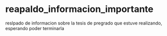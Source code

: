 # reapaldo_informacion_importante
reslpado de informacion sobre la tesis de pregrado que estuve realizando, esperando poder terminarla
